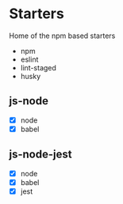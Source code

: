 # Starters

Home of the npm based starters

- npm
- eslint
- lint-staged
- husky

## js-node

- [x] node
- [x] babel

## js-node-jest

- [x] node
- [x] babel
- [x] jest
